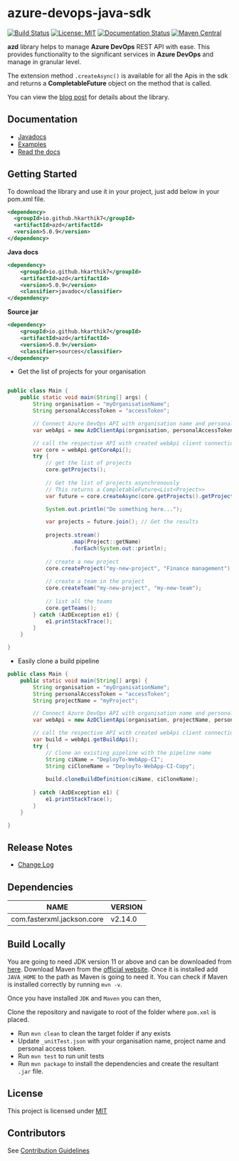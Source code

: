 # azure-devops-java-sdk

[![Build Status](https://dev.azure.com/harishkarthic/azure-devops-java-sdk/_apis/build/status/hkarthik7.azure-devops-java-sdk?branchName=main)](https://dev.azure.com/harishkarthic/azure-devops-java-sdk/_build/latest?definitionId=8&branchName=main)
[![License: MIT](https://img.shields.io/badge/License-MIT-blue.svg)](https://github.com/hkarthik7/azure-devops-java-sdk/blob/main/LICENSE)
[![Documentation Status](https://readthedocs.org/projects/azure-devops-java-sdk-docs/badge/?version=latest)](https://azure-devops-java-sdk-docs.readthedocs.io/en/latest/?badge=latest)
[![Maven Central](https://img.shields.io/maven-central/v/io.github.hkarthik7/azd.svg)](https://search.maven.org/artifact/io.github.hkarthik7/azd/5.0.9/jar)

**azd** library helps to manage **Azure DevOps** REST API with ease. This provides functionality to the significant services 
in **Azure DevOps** and manage in granular level.

The extension method `.createAsync()` is available for all the Apis in the sdk and returns a **CompletableFuture** object on the method that is called.

You can view the [blog post](https://hkarthik7.github.io/azure%20devops/2020/12/04/AzureDevOpsJavaSDK.html) for details about the library.

## Documentation

- [Javadocs](https://hkarthik7.github.io/azd-docs/)
- [Examples](https://github.com/hkarthik7/azure-devops-java-sdk/blob/main/examples)
- [Read the docs](https://azure-devops-java-sdk-docs.readthedocs.io/en/latest/)

## Getting Started

To download the library and use it in your project, just add below in your pom.xml file.

```xml
<dependency>
  <groupId>io.github.hkarthik7</groupId>
  <artifactId>azd</artifactId>
  <version>5.0.9</version>
</dependency>
```
**Java docs**
```xml
<dependency>
    <groupId>io.github.hkarthik7</groupId>
    <artifactId>azd</artifactId>
    <version>5.0.9</version>
    <classifier>javadoc</classifier>
</dependency>
```

**Source jar**
```xml
<dependency>
    <groupId>io.github.hkarthik7</groupId>
    <artifactId>azd</artifactId>
    <version>5.0.9</version>
    <classifier>sources</classifier>
</dependency>
```

- Get the list of projects for your organisation

```java

public class Main {
    public static void main(String[] args) {
        String organisation = "myOrganisationName";
        String personalAccessToken = "accessToken";

        // Connect Azure DevOps API with organisation name and personal access token.
        var webApi = new AzDClientApi(organisation, personalAccessToken);

        // call the respective API with created webApi client connection object;
        var core = webApi.getCoreApi();
        try {
            // get the list of projects
            core.getProjects();
            
            // Get the list of projects asynchronously
            // This returns a CompletableFuture<List<Project>>
            var future = core.createAsync(core.getProjects().getProjects());

            System.out.println("Do something here...");

            var projects = future.join(); // Get the results
            
            projects.stream()
                    .map(Project::getName)
                    .forEach(System.out::println);
            
            // create a new project
            core.createProject("my-new-project", "Finance management");
            
            // create a team in the project
            core.createTeam("my-new-project", "my-new-team");
        
            // list all the teams
            core.getTeams();
        } catch (AzDException e1) {
            e1.printStackTrace();
        }
    }

}
```

- Easily clone a build pipeline

```java
public class Main {
    public static void main(String[] args) {
        String organisation = "myOrganisationName";
        String personalAccessToken = "accessToken";
        String projectName = "myProject";

        // Connect Azure DevOps API with organisation name and personal access token.
        var webApi = new AzDClientApi(organisation, projectName, personalAccessToken);

        // call the respective API with created webApi client connection object;
        var build = webApi.getBuildApi();
        try {
            // Clone an existing pipeline with the pipeline name
            String ciName = "DeployTo-WebApp-CI";
            String ciCloneName = "DeployTo-WebApp-CI-Copy";
            
            build.cloneBuildDefinition(ciName, ciCloneName);
            
        } catch (AzDException e1) {
            e1.printStackTrace();
        }
    }

}
```

## Release Notes

- [Change Log](CHANGELOG.md)

## Dependencies

| NAME | VERSION |
|---|---------|
| com.fasterxml.jackson.core | v2.14.0 |

## Build Locally

You are going to need JDK version 11 or above and can be downloaded from [here](https://www.oracle.com/java/technologies/javase-downloads.html).
Download Maven from the [official website](https://maven.apache.org/download.cgi). Once it is installed add `JAVA_HOME` to the path as Maven is
going to need it. You can check if Maven is installed correctly by running `mvn -v`.

Once you have installed `JDK` and `Maven` you can then, 

Clone the repository and navigate to root of the folder where `pom.xml` is placed.
- Run `mvn clean` to clean the target folder if any exists
- Update `_unitTest.json` with your organisation name, project name and personal access token.
- Run `mvn test` to run unit tests
- Run `mvn package` to install the dependencies and create the resultant `.jar` file.

## License

This project is licensed under [MIT](LICENSE)

## Contributors

See [Contribution Guidelines](.github/CONTRIBUTING.md)

